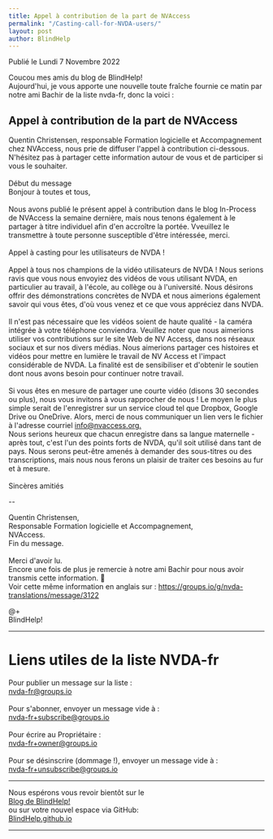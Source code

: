 ```yaml
---
title: Appel à contribution de la part de NVAccess
permalink: "/Casting-call-for-NVDA-users/"
layout: post
author: BlindHelp
---
```


<footer>Publié le Lundi 7 Novembre 2022</footer>


Coucou mes amis du blog de BlindHelp!    
Aujourd'hui, je vous apporte une nouvelle toute fraîche fournie ce matin par notre ami Bachir de la liste nvda-fr, donc la voici :    

## Appel à contribution de la part de NVAccess
Quentin Christensen, responsable Formation logicielle et Accompagnement chez NVAccess, nous prie de diffuser l'appel à contribution ci-dessous. N'hésitez pas à partager cette information autour de vous et de participer si vous le souhaiter.    
<br>
Début du message    
Bonjour à toutes et tous,    
<br>
Nous avons publié le présent appel à contribution dans le blog In-Process de NVAccess la semaine dernière, mais nous tenons également à le partager à titre individuel afin d'en accroître la portée. Vveuillez le transmettre à toute personne susceptible d'être intéressée, merci.    
<br>
Appel à casting pour les utilisateurs de NVDA !    
<br>
Appel à tous nos champions de la vidéo utilisateurs de NVDA ! Nous serions ravis que vous nous envoyiez des vidéos de vous utilisant NVDA, en particulier au travail, à l'école, au collège ou à l'université. Nous désirons offrir des démonstrations concrètes de NVDA et nous aimerions également savoir qui vous êtes, d'où vous venez et ce que vous appréciez dans NVDA.    
<br>
Il n'est pas nécessaire que les vidéos soient de haute qualité - la caméra intégrée à votre téléphone conviendra. Veuillez noter que nous aimerions utiliser vos contributions sur le site Web de NV Access, dans nos réseaux sociaux et sur nos divers médias. Nous aimerions partager ces histoires et vidéos pour mettre en lumière le travail de NV Access et l'impact considérable de NVDA. La finalité est de sensibiliser et d'obtenir le soutien dont nous avons besoin pour continuer notre travail.    
<br>
Si vous êtes en mesure de partager une courte vidéo (disons 30 secondes ou plus), nous vous invitons à vous rapprocher de nous ! Le moyen le plus simple serait de l'enregistrer sur un service cloud tel que Dropbox, Google Drive ou OneDrive. Alors, merci de nous communiquer un lien vers le fichier à l'adresse courriel [info@nvaccess.org.](mailto:info@nvaccess.org)
<br>
Nous serions heureux que chacun enregistre dans sa langue maternelle - après tout, c'est l'un des points forts de NVDA, qu'il soit utilisé dans tant de pays. Nous serons peut-être amenés à demander des sous-titres ou des transcriptions, mais nous nous ferons un plaisir de traiter ces besoins au fur et à mesure.    
<br>
Sincères amitiés    

--

Quentin Christensen,    
Responsable Formation logicielle et Accompagnement,    
NVAccess.    
Fin du message.    
<br>
Merci d'avoir lu.    
Encore une fois de plus je remercie à notre ami Bachir pour nous avoir transmis cette information. 🤝    
Voir cette même information en anglais sur : <https://groups.io/g/nvda-translations/message/3122>

@+    
BlindHelp!    

---

# Liens utiles de la liste NVDA-fr #

Pour publier un message sur la liste :    
[nvda-fr@groups.io](mailto:nvda-fr@groups.io)    
<br>
Pour s'abonner, envoyer un message vide à :    
[nvda-fr+subscribe@groups.io](mailto:nvda-fr+subscribe@groups.io)    
<br>
Pour écrire au Propriétaire :    
[nvda-fr+owner@groups.io](mailto:nvda-fr+owner@groups.io)    
<br>
Pour se désinscrire (dommage !), envoyer un message vide à :    
[nvda-fr+unsubscribe@groups.io](mailto:nvda-fr+unsubscribe@groups.io)    

---

Nous espérons vous revoir bientôt sur le      
[Blog de BlindHelp!](http://blindhelp.blogspot.fr/)                    
ou sur  votre nouvel espace via GitHub:                     
[BlindHelp.github.io](https://blindhelp.github.io)                    

---